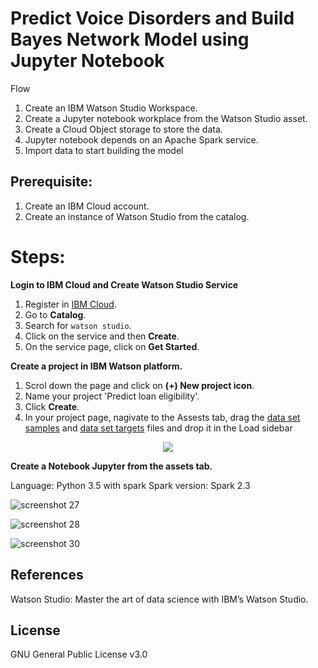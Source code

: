 # Predict Voice Disorders and Build Bayes Network Model using Jupyter Notebook

Flow


1. Create an IBM Watson Studio Workspace.
2. Create a Jupyter notebook workplace from the Watson Studio asset.
3. Create a Cloud Object storage to store the data.
4. Jupyter notebook depends on an Apache Spark service.
5. Import data to start building the model


## Prerequisite:
1. Create an IBM Cloud account.
2. Create an instance of Watson Studio from the catalog.

# Steps:
**Login to IBM Cloud and Create Watson Studio Service**
1. Register in [IBM Cloud](https://ibm.biz/BdYmuL).
2. Go to **Catalog**.
3. Search for `watson studio`.
4. Click on the service and then **Create**.
5. On the service page, click on **Get Started**.

**Create a project in IBM Watson platform.**
1. Scrol down the page and click on **(+) New project icon**.
2. Name your project 'Predict loan eligibility'.
3. Click **Create**.
4. In your project page, nagivate to the Assests tab, drag the [data set samples](https://github.com/Meaad96s/predictive-model-on-jupyter-notebook/blob/master/n_samples.csv) and [data set targets](https://github.com/Meaad96s/predictive-model-on-jupyter-notebook/blob/master/n_features.csv) files and drop it in the Load sidebar


<p align="center"><img  src="https://user-images.githubusercontent.com/20974667/45819331-b9c80f80-bcec-11e8-8c9b-81389c55cc4c.png">
  
**Create a Notebook Jupyter from the assets tab.**

Language: Python 3.5 with spark
Spark version: Spark 2.3

![screenshot 27](https://user-images.githubusercontent.com/20974667/45819333-b9c80f80-bcec-11e8-9ac5-1f961abde16d.png)


![screenshot 28](https://user-images.githubusercontent.com/20974667/45819335-b9c80f80-bcec-11e8-9690-2cc059dc699f.png)

![screenshot 30](https://user-images.githubusercontent.com/20974667/45819336-b9c80f80-bcec-11e8-9562-a12240dbe17a.png)



## References
Watson Studio: Master the art of data science with IBM’s Watson Studio.

## License
GNU General Public License v3.0
